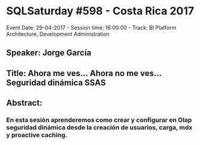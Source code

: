 # SQLSaturday #598 - Costa Rica 2017
Event Date: 29-04-2017 - Session time: 16:00:00 - Track: BI Platform Architecture, Development  Administration
## Speaker: Jorge García
## Title: Ahora me ves... Ahora no me ves... Seguridad dinámica SSAS
## Abstract:
### En esta sesión aprenderemos como crear y configurar en Olap seguridad dinámica desde la creación de usuarios, carga, mdx y proactive caching.
